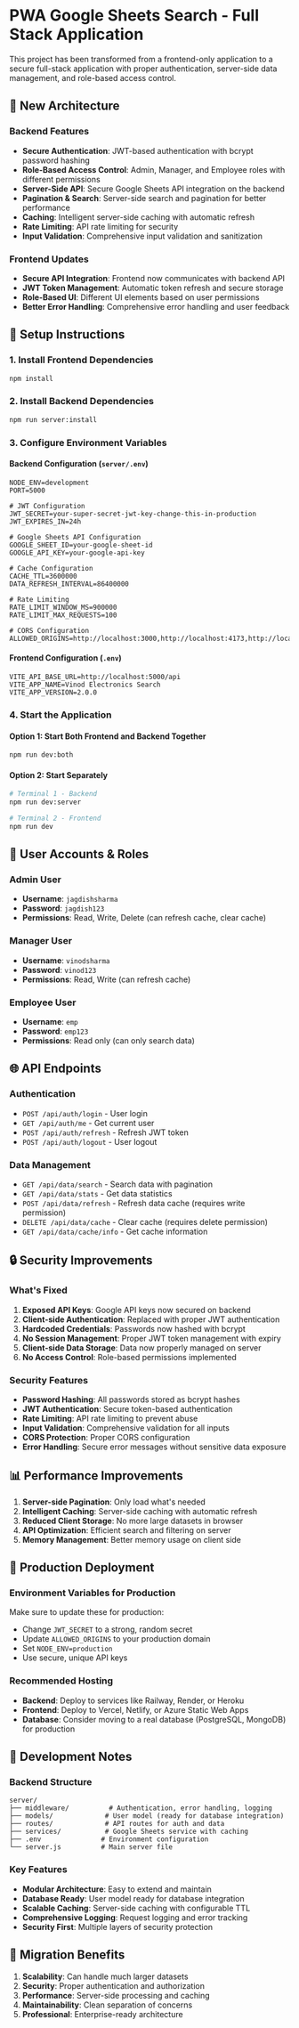 # PWA Google Sheets Search - Full Stack Application

This project has been transformed from a frontend-only application to a secure full-stack application with proper authentication, server-side data management, and role-based access control.

## 🚀 New Architecture

### Backend Features
- **Secure Authentication**: JWT-based authentication with bcrypt password hashing
- **Role-Based Access Control**: Admin, Manager, and Employee roles with different permissions
- **Server-Side API**: Secure Google Sheets API integration on the backend
- **Pagination & Search**: Server-side search and pagination for better performance
- **Caching**: Intelligent server-side caching with automatic refresh
- **Rate Limiting**: API rate limiting for security
- **Input Validation**: Comprehensive input validation and sanitization

### Frontend Updates
- **Secure API Integration**: Frontend now communicates with backend API
- **JWT Token Management**: Automatic token refresh and secure storage
- **Role-Based UI**: Different UI elements based on user permissions
- **Better Error Handling**: Comprehensive error handling and user feedback

## 🔧 Setup Instructions

### 1. Install Frontend Dependencies
```bash
npm install
```

### 2. Install Backend Dependencies
```bash
npm run server:install
```

### 3. Configure Environment Variables

#### Backend Configuration (`server/.env`)
```env
NODE_ENV=development
PORT=5000

# JWT Configuration
JWT_SECRET=your-super-secret-jwt-key-change-this-in-production
JWT_EXPIRES_IN=24h

# Google Sheets API Configuration
GOOGLE_SHEET_ID=your-google-sheet-id
GOOGLE_API_KEY=your-google-api-key

# Cache Configuration
CACHE_TTL=3600000
DATA_REFRESH_INTERVAL=86400000

# Rate Limiting
RATE_LIMIT_WINDOW_MS=900000
RATE_LIMIT_MAX_REQUESTS=100

# CORS Configuration
ALLOWED_ORIGINS=http://localhost:3000,http://localhost:4173,http://localhost:5173
```

#### Frontend Configuration (`.env`)
```env
VITE_API_BASE_URL=http://localhost:5000/api
VITE_APP_NAME=Vinod Electronics Search
VITE_APP_VERSION=2.0.0
```

### 4. Start the Application

#### Option 1: Start Both Frontend and Backend Together
```bash
npm run dev:both
```

#### Option 2: Start Separately
```bash
# Terminal 1 - Backend
npm run dev:server

# Terminal 2 - Frontend
npm run dev
```

## 🔐 User Accounts & Roles

### Admin User
- **Username**: `jagdishsharma`
- **Password**: `jagdish123`
- **Permissions**: Read, Write, Delete (can refresh cache, clear cache)

### Manager User
- **Username**: `vinodsharma`
- **Password**: `vinod123`
- **Permissions**: Read, Write (can refresh cache)

### Employee User
- **Username**: `emp`
- **Password**: `emp123`
- **Permissions**: Read only (can only search data)

## 🌐 API Endpoints

### Authentication
- `POST /api/auth/login` - User login
- `GET /api/auth/me` - Get current user
- `POST /api/auth/refresh` - Refresh JWT token
- `POST /api/auth/logout` - User logout

### Data Management
- `GET /api/data/search` - Search data with pagination
- `GET /api/data/stats` - Get data statistics
- `POST /api/data/refresh` - Refresh data cache (requires write permission)
- `DELETE /api/data/cache` - Clear cache (requires delete permission)
- `GET /api/data/cache/info` - Get cache information

## 🔒 Security Improvements

### What's Fixed
1. **Exposed API Keys**: Google API keys now secured on backend
2. **Client-side Authentication**: Replaced with proper JWT authentication
3. **Hardcoded Credentials**: Passwords now hashed with bcrypt
4. **No Session Management**: Proper JWT token management with expiry
5. **Client-side Data Storage**: Data now properly managed on server
6. **No Access Control**: Role-based permissions implemented

### Security Features
- **Password Hashing**: All passwords stored as bcrypt hashes
- **JWT Authentication**: Secure token-based authentication
- **Rate Limiting**: API rate limiting to prevent abuse
- **Input Validation**: Comprehensive validation for all inputs
- **CORS Protection**: Proper CORS configuration
- **Error Handling**: Secure error messages without sensitive data exposure

## 📊 Performance Improvements

1. **Server-side Pagination**: Only load what's needed
2. **Intelligent Caching**: Server-side caching with automatic refresh
3. **Reduced Client Storage**: No more large datasets in browser
4. **API Optimization**: Efficient search and filtering on server
5. **Memory Management**: Better memory usage on client side

## 🚀 Production Deployment

### Environment Variables for Production
Make sure to update these for production:
- Change `JWT_SECRET` to a strong, random secret
- Update `ALLOWED_ORIGINS` to your production domain
- Set `NODE_ENV=production`
- Use secure, unique API keys

### Recommended Hosting
- **Backend**: Deploy to services like Railway, Render, or Heroku
- **Frontend**: Deploy to Vercel, Netlify, or Azure Static Web Apps
- **Database**: Consider moving to a real database (PostgreSQL, MongoDB) for production

## 📝 Development Notes

### Backend Structure
```
server/
├── middleware/          # Authentication, error handling, logging
├── models/             # User model (ready for database integration)
├── routes/             # API routes for auth and data
├── services/           # Google Sheets service with caching
├── .env               # Environment configuration
└── server.js          # Main server file
```

### Key Features
- **Modular Architecture**: Easy to extend and maintain
- **Database Ready**: User model ready for database integration
- **Scalable Caching**: Server-side caching with configurable TTL
- **Comprehensive Logging**: Request logging and error tracking
- **Security First**: Multiple layers of security protection

## 🔄 Migration Benefits

1. **Scalability**: Can handle much larger datasets
2. **Security**: Proper authentication and authorization
3. **Performance**: Server-side processing and caching
4. **Maintainability**: Clean separation of concerns
5. **Professional**: Enterprise-ready architecture
